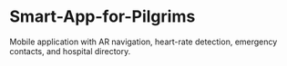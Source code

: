 # Smart-App-for-Pilgrims
Mobile application with  AR navigation, heart-rate detection, emergency  contacts, and hospital directory.
